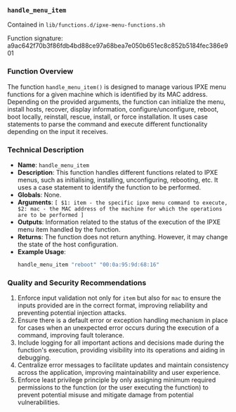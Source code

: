 ### `handle_menu_item`

Contained in `lib/functions.d/ipxe-menu-functions.sh`

Function signature: a9ac642f70b3f86fdb4bd88ce97a68bea7e050b651ec8c852b5184fec386e901

### Function Overview
The function `handle_menu_item()` is designed to manage various IPXE menu functions for a given machine which is identified by its MAC address. Depending on the provided arguments, the function can initialize the menu, install hosts, recover, display information, configure/unconfigure, reboot, boot locally, reinstall, rescue, install, or force installation. It uses case statements to parse the command and execute different functionality depending on the input it receives.

### Technical Description
* **Name**: `handle_menu_item`
* **Description**: This function handles different functions related to IPXE menus, such as initialising, installing, unconfiguring, rebooting, etc. It uses a case statement to identify the function to be performed.
* **Globals**: None.
* **Arguments**: `[ $1: item - the specific ipxe menu command to execute, $2: mac - the MAC address of the machine for which the operations are to be performed ]`
* **Outputs**: Information related to the status of the execution of the IPXE menu item handled by the function.
* **Returns**: The function does not return anything. However, it may change the state of the host configuration.
* **Example Usage**:
    ```bash
    handle_menu_item "reboot" "00:0a:95:9d:68:16"
    ```
  
### Quality and Security Recommendations
1. Enforce input validation not only for `item` but also for `mac` to ensure the inputs provided are in the correct format, improving reliability and preventing potential injection attacks.
2. Ensure there is a default error or exception handling mechanism in place for cases when an unexpected error occurs during the execution of a command, improving fault tolerance.
3. Include logging for all important actions and decisions made during the function's execution, providing visibility into its operations and aiding in debugging.
4. Centralize error messages to facilitate updates and maintain consistency across the application, improving maintainability and user experience.
5. Enforce least privilege principle by only assigning minimum required permissions to the function (or the user executing the function) to prevent potential misuse and mitigate damage from potential vulnerabilities.

